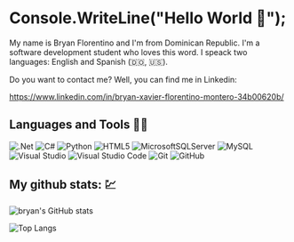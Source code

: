 
# Console.WriteLine("Hello World :wave:");

My name is Bryan Florentino and I'm from Dominican Republic. I'm a software development student who loves this word.
I speack two languages: English and Spanish (:dominican_republic:, :us:).

Do you want to contact me? Well, you can find me in Linkedin:

https://www.linkedin.com/in/bryan-xavier-florentino-montero-34b00620b/


## Languages and Tools 👨‍💻

![.Net](https://img.shields.io/badge/.NET-5C2D91?style=for-the-badge&logo=.net&logoColor=white)
![C#](https://img.shields.io/badge/c%23-%23239120.svg?style=for-the-badge&logo=c-sharp&logoColor=white)
![Python](https://img.shields.io/badge/python-3670A0?style=for-the-badge&logo=python&logoColor=ffdd54)
![HTML5](https://img.shields.io/badge/html5-%23E34F26.svg?style=for-the-badge&logo=html5&logoColor=white)
![MicrosoftSQLServer](https://img.shields.io/badge/Microsoft%20SQL%20Sever-CC2927?style=for-the-badge&logo=microsoft%20sql%20server&logoColor=white)
![MySQL](https://img.shields.io/badge/mysql-%2300f.svg?style=for-the-badge&logo=mysql&logoColor=white)
![Visual Studio](https://img.shields.io/badge/Visual%20Studio-5C2D91.svg?style=for-the-badge&logo=visual-studio&logoColor=white)
![Visual Studio Code](https://img.shields.io/badge/Visual%20Studio%20Code-0078d7.svg?style=for-the-badge&logo=visual-studio-code&logoColor=white)
![Git](https://img.shields.io/badge/git-%23F05033.svg?style=for-the-badge&logo=git&logoColor=white)
![GitHub](https://img.shields.io/badge/github-%23121011.svg?style=for-the-badge&logo=github&logoColor=white)

  
## My github stats: 💹 

![bryan's GitHub stats](https://github-readme-stats.vercel.app/api?username=bflorentino&show_icons=true&theme=tokyonight)

![Top Langs](https://github-readme-stats.vercel.app/api/top-langs/?username=bflorentino&layout=compact&theme=tokyonight)
